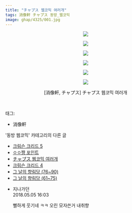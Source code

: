 ```yaml
---
title: "チャプス 웹코믹 여러개"
tags: 消像軒 チャプス 동방_웹코믹
image: ghap/4325/001.jpg
---
```

<div class="article">
<p style="text-align: center; clear: none; float: none;"><img src="{{ site.nasurl }}/ghap/4325/001.jpg"/></p>
<p style="text-align: center; clear: none; float: none;"><img src="{{ site.nasurl }}/ghap/4325/002.jpg"/></p>
<p style="text-align: center; clear: none; float: none;"><img src="{{ site.nasurl }}/ghap/4325/003.jpg"/></p>
<p style="text-align: center; clear: none; float: none;"><img src="{{ site.nasurl }}/ghap/4325/004.jpg"/></p>
<p style="text-align: center; clear: none; float: none;"><img src="{{ site.nasurl }}/ghap/4325/005.jpg"/></p>
<p style="text-align: center; clear: none; float: none;"><img src="{{ site.nasurl }}/ghap/4325/006.jpg"/></p>
<p style="text-align: center; clear: none; float: none;">[消像軒, チャプス] チャプス 웹코믹 여러개</p>
<p><br/></p>
</div><div class="tagTrail">
<p>태그: </p>
<ul>
<li>消像軒</li>
</ul>
</div><div class="another">
<p>'동방 웹코믹' 카테고리의 다른 글</p>
<ul>
<li><a href="/2018-05-07-ghap_4351">크림슨 크리드 5</a></li>
<li><a href="/2018-04-24-ghap_4327">ㅇㅇ쨩 포인트</a></li>
<li><a href="/2018-04-24-ghap_4325">チャプス 웹코믹 여러개</a></li>
<li><a href="/2018-04-24-ghap_4323">크림슨 크리드 4</a></li>
<li><a href="/2018-04-20-ghap_4318">그 날의 향림당 (76~90)</a></li>
<li><a href="/2018-04-20-ghap_4317">그 날의 향림당 (61~75)</a></li>
</ul>
</div><div class="cb_module cb_fluid">
<div class="cb_wrt cb_profile">
<div class="comment">
<ul>
<li class="cb_thumb_off" id="comment15250943">
<div class="cb_comment_area">
<div class="cb_info_area">
<div class="cb_section">
<span class="cb_nick_name">지나가던</span>
</div>
<div class="cb_section">
<span class="cb_date">2018.05.05 16:03 </span>
</div>
</div>
<div class="cb_dsc_comment">
<p class="cb_dsc">
											뻘하게 웃기네 ㅋㅋ 오린 모자쓴거 내취향
										</p>
</div>
</div></li>
</ul>
</div>
</div><!-- commentList close -->
</div>